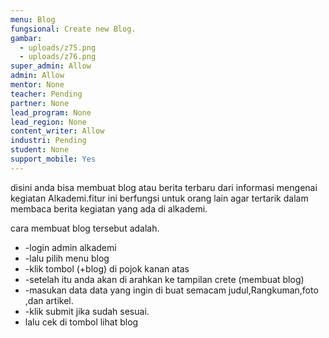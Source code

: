 ```yaml
---
menu: Blog
fungsional: Create new Blog.
gambar:
  - uploads/z75.png
  - uploads/z76.png
super_admin: Allow
admin: Allow
mentor: None
teacher: Pending
partner: None
lead_program: None
lead_region: None
content_writer: Allow
industri: Pending
student: None
support_mobile: Yes
---
```

disini anda bisa membuat blog atau berita terbaru dari informasi mengenai kegiatan Alkademi.fitur ini berfungsi untuk orang lain agar tertarik dalam membaca berita kegiatan yang ada di alkademi.

cara membuat blog tersebut adalah.

* \-login admin alkademi
* \-lalu pilih menu blog
* \-klik tombol (+blog) di pojok kanan atas
* \-setelah itu anda akan di arahkan ke tampilan crete (membuat blog)
* \-masukan data data yang ingin di buat semacam judul,Rangkuman,foto ,dan artikel.
* \-klik submit jika sudah sesuai.
* lalu cek di tombol lihat blog